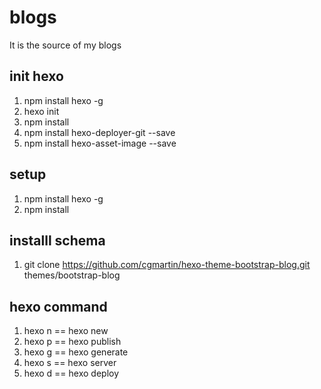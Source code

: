 # blogs

It is the source of my blogs


## init hexo

1. npm install hexo -g
1. hexo init
1. npm install
1. npm install hexo-deployer-git --save
1. npm install hexo-asset-image --save 


## setup 
1. npm install hexo -g
1. npm install
## installl schema
1. git clone https://github.com/cgmartin/hexo-theme-bootstrap-blog.git themes/bootstrap-blog

## hexo command
1. hexo n == hexo new
1. hexo p == hexo publish
1. hexo g == hexo generate
1. hexo s == hexo server
1. hexo d == hexo deploy

